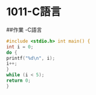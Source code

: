 # 1011-C語言
##作業 
-C語言 
```C 
#include <stdio.h> int main() {
int i = 0;
do { 
printf("%d\n", i);
i++; 
} 
while (i < 5);
return 0; 
}
```
